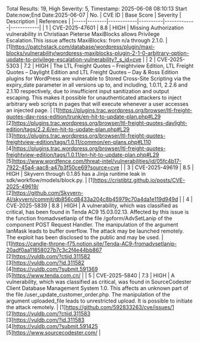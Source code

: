 Total Results: 19, High Severity: 5, Timestamp: 2025-06-08 08:10:13
Start Date:now;End Date:2025-06-07
| No. | CVE ID | Base Score | Severity | Description | References |
|-----|--------|------------|----------|-------------|------------|
| 1 | CVE-2025-47601 | 8.8  | HIGH | Missing Authorization vulnerability in Christiaan Pieterse MaxiBlocks allows Privilege Escalation.This issue affects MaxiBlocks: from n/a through 2.1.0. | [1]https://patchstack.com/database/wordpress/plugin/maxi-blocks/vulnerability/wordpress-maxiblocks-plugin-2-1-0-arbitrary-option-update-to-privilege-escalation-vulnerability?_s_id=cve |
| 2 | CVE-2025-5303 | 7.2  | HIGH | The LTL Freight Quotes – Freightview Edition, LTL Freight Quotes – Daylight Edition and LTL Freight Quotes – Day & Ross Edition plugins for WordPress are vulnerable to Stored Cross-Site Scripting via the expiry_date parameter in all versions up to, and including, 1.0.11, 2.2.6 and 2.1.10 respectively, due to insufficient input sanitization and output escaping. This makes it possible for unauthenticated attackers to inject arbitrary web scripts in pages that will execute whenever a user accesses an injected page. | [1]https://plugins.trac.wordpress.org/browser/ltl-freight-quotes-day-ross-edition/trunk/en-hit-to-update-plan.php#L29<br>[2]https://plugins.trac.wordpress.org/browser/ltl-freight-quotes-daylight-edition/tags/2.2.6/en-hit-to-update-plan.php#L29<br>[3]https://plugins.trac.wordpress.org/browser/ltl-freight-quotes-freightview-edition/tags/1.0.11/common/en-plans.php#L110<br>[4]https://plugins.trac.wordpress.org/browser/ltl-freight-quotes-freightview-edition/tags/1.0.11/en-hit-to-update-plan.php#L29<br>[5]https://www.wordfence.com/threat-intel/vulnerabilities/id/05fc4b17-7922-45a4-aac8-a47b3f50ce69?source=cve |
| 3 | CVE-2025-49619 | 8.5  | HIGH | Skyvern through 0.1.85 has a Jinja runtime leak in sdk/workflow/models/block.py. | [1]https://cristibtz.github.io/posts/CVE-2025-49619/<br>[2]https://github.com/Skyvern-AI/skyvern/commit/db856cd8433a204c8b45979c70a4da1e119d949d |
| 4 | CVE-2025-5839 | 8.8  | HIGH | A vulnerability, which was classified as critical, has been found in Tenda AC9 15.03.02.13. Affected by this issue is the function fromadvsetlanip of the file /goform/AdvSetLanip of the component POST Request Handler. The manipulation of the argument lanMask leads to buffer overflow. The attack may be launched remotely. The exploit has been disclosed to the public and may be used. | [1]https://candle-throne-f75.notion.site/Tenda-AC9-fromadvsetlanip-20adf0aa11858027b7c3c2f4e44bb867<br>[2]https://vuldb.com/?ctiid.311582<br>[3]https://vuldb.com/?id.311582<br>[4]https://vuldb.com/?submit.591369<br>[5]https://www.tenda.com.cn/ |
| 5 | CVE-2025-5840 | 7.3  | HIGH | A vulnerability, which was classified as critical, was found in SourceCodester Client Database Management System 1.0. This affects an unknown part of the file /user_update_customer_order.php. The manipulation of the argument uploaded_file leads to unrestricted upload. It is possible to initiate the attack remotely. | [1]https://github.com/592833263/cve/issues/1<br>[2]https://vuldb.com/?ctiid.311583<br>[3]https://vuldb.com/?id.311583<br>[4]https://vuldb.com/?submit.591425<br>[5]https://www.sourcecodester.com/ |

